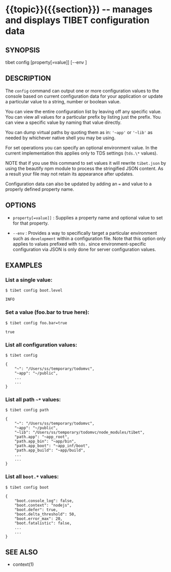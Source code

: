 {{topic}}({{section}}) -- manages and displays TIBET configuration data
=============================================

## SYNOPSIS

tibet config [property[=value]] [--env <env>]

## DESCRIPTION

The `config` command can output one or more configuration values to the
console based on current configuration data for your application or
update a particular value to a string, number or boolean value.

You can view the entire configuration list by leaving off any specific
value. You can view all values for a particular prefix by listing just
the prefix. You can view a specific value by naming that value directly.

You can dump virtual paths by quoting them as in: `'~app'` or `'~lib'` as needed
by whichever native shell you may be using.

For set operations you can specify an optional environment value. In the
current implementation this applies only to TDS settings (`tds.\*` values).

NOTE that if you use this command to set values it will rewrite `tibet.json`
by using the beautify npm module to process the stringified JSON content.
As a result your file may not retain its appearance after updates.

Configuration data can also be updated by adding an `=` and value to
a properly defined property name.

## OPTIONS

  * `property[=value]]` :
    Supplies a property name and optional value to set for that property.

  * `--env` :
    Provides a way to specifically target a particular environment such as
`development` within a configuration file. Note that this option only applies to
values prefixed with `tds.` since environment-specific configuration via JSON is
only done for server configuration values.

## EXAMPLES

### List a single value:

    $ tibet config boot.level

    INFO

### Set a value (foo.bar to true here):

    $ tibet config foo.bar=true

    true

### List all configuration values:

    $ tibet config

    {
        "~": "/Users/ss/temporary/todomvc",
        "~app": "~/public",
        ...
        ...
    }

### List all path `~*` values:

    $ tibet config path

    {
        "~": "/Users/ss/temporary/todomvc",
        "~app": "~/public",
        "~lib": "/Users/ss/temporary/todomvc/node_modules/tibet",
        "path.app": "~app_root",
        "path.app_bin": "~app/bin",
        "path.app_boot": "~app_inf/boot",
        "path.app_build": "~app/build",
        ...
        ...
    }

### List all `boot.*` values:

    $ tibet config boot

    {
        "boot.console_log": false,
        "boot.context": "nodejs",
        "boot.defer": true,
        "boot.delta_threshold": 50,
        "boot.error_max": 20,
        "boot.fatalistic": false,
        ...
        ...
    }

## SEE ALSO

  * context(1)
